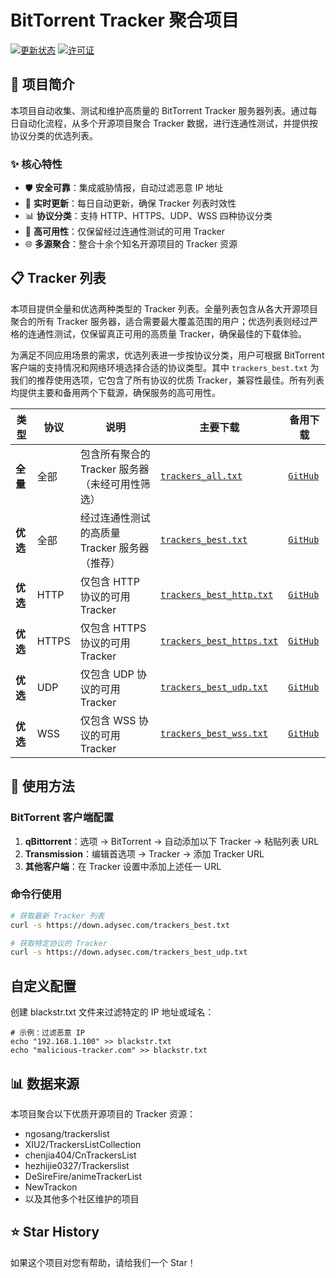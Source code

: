 # BitTorrent Tracker 聚合项目

[![更新状态](https://github.com/adysec/tracker/workflows/Daily%20Update%20Tracker/badge.svg)](https://github.com/adysec/tracker/actions)
[![许可证](https://img.shields.io/github/license/adysec/tracker)](LICENSE)

## 📖 项目简介

本项目自动收集、测试和维护高质量的 BitTorrent Tracker 服务器列表。通过每日自动化流程，从多个开源项目聚合 Tracker 数据，进行连通性测试，并提供按协议分类的优选列表。

### ✨ 核心特性

- 🛡️ **安全可靠**：集成威胁情报，自动过滤恶意 IP 地址
- 🔄 **实时更新**：每日自动更新，确保 Tracker 列表时效性
- 📊 **协议分类**：支持 HTTP、HTTPS、UDP、WSS 四种协议分类
- 🚀 **高可用性**：仅保留经过连通性测试的可用 Tracker
- 🌐 **多源聚合**：整合十余个知名开源项目的 Tracker 资源

## 📋 Tracker 列表

本项目提供全量和优选两种类型的 Tracker 列表。全量列表包含从各大开源项目聚合的所有 Tracker 服务器，适合需要最大覆盖范围的用户；优选列表则经过严格的连通性测试，仅保留真正可用的高质量 Tracker，确保最佳的下载体验。

为满足不同应用场景的需求，优选列表进一步按协议分类，用户可根据 BitTorrent 客户端的支持情况和网络环境选择合适的协议类型。其中 `trackers_best.txt` 为我们的推荐使用选项，它包含了所有协议的优质 Tracker，兼容性最佳。所有列表均提供主要和备用两个下载源，确保服务的高可用性。

| 类型 | 协议 | 说明 | 主要下载 | 备用下载 |
|------|------|------|----------|----------|
| **全量** | 全部 | 包含所有聚合的 Tracker 服务器（未经可用性筛选） | [`trackers_all.txt`](https://down.adysec.com/trackers_all.txt) | [`GitHub`](https://raw.githubusercontent.com/adysec/tracker/main/trackers_all.txt) |
| **优选** | 全部 | 经过连通性测试的高质量 Tracker 服务器（推荐） | [`trackers_best.txt`](https://down.adysec.com/trackers_best.txt) | [`GitHub`](https://raw.githubusercontent.com/adysec/tracker/main/trackers_best.txt) |
| **优选** | HTTP | 仅包含 HTTP 协议的可用 Tracker | [`trackers_best_http.txt`](https://down.adysec.com/trackers_best_http.txt) | [`GitHub`](https://raw.githubusercontent.com/adysec/tracker/main/trackers_best_http.txt) |
| **优选** | HTTPS | 仅包含 HTTPS 协议的可用 Tracker | [`trackers_best_https.txt`](https://down.adysec.com/trackers_best_https.txt) | [`GitHub`](https://raw.githubusercontent.com/adysec/tracker/main/trackers_best_https.txt) |
| **优选** | UDP | 仅包含 UDP 协议的可用 Tracker | [`trackers_best_udp.txt`](https://down.adysec.com/trackers_best_udp.txt) | [`GitHub`](https://raw.githubusercontent.com/adysec/tracker/main/trackers_best_udp.txt) |
| **优选** | WSS | 仅包含 WSS 协议的可用 Tracker | [`trackers_best_wss.txt`](https://down.adysec.com/trackers_best_wss.txt) | [`GitHub`](https://raw.githubusercontent.com/adysec/tracker/main/trackers_best_wss.txt) |

## 🔧 使用方法

### BitTorrent 客户端配置

1. **qBittorrent**：选项 → BitTorrent → 自动添加以下 Tracker → 粘贴列表 URL
2. **Transmission**：编辑首选项 → Tracker → 添加 Tracker URL
3. **其他客户端**：在 Tracker 设置中添加上述任一 URL

### 命令行使用

```bash
# 获取最新 Tracker 列表
curl -s https://down.adysec.com/trackers_best.txt

# 获取特定协议的 Tracker
curl -s https://down.adysec.com/trackers_best_udp.txt
```

## 自定义配置

创建 blackstr.txt 文件来过滤特定的 IP 地址或域名：

```
# 示例：过滤恶意 IP
echo "192.168.1.100" >> blackstr.txt
echo "malicious-tracker.com" >> blackstr.txt
```

## 📊 数据来源

本项目聚合以下优质开源项目的 Tracker 资源：

- ngosang/trackerslist
- XIU2/TrackersListCollection
- chenjia404/CnTrackersList
- hezhijie0327/Trackerslist
- DeSireFire/animeTrackerList
- NewTrackon
- 以及其他多个社区维护的项目

## ⭐ Star History

如果这个项目对您有帮助，请给我们一个 Star！
